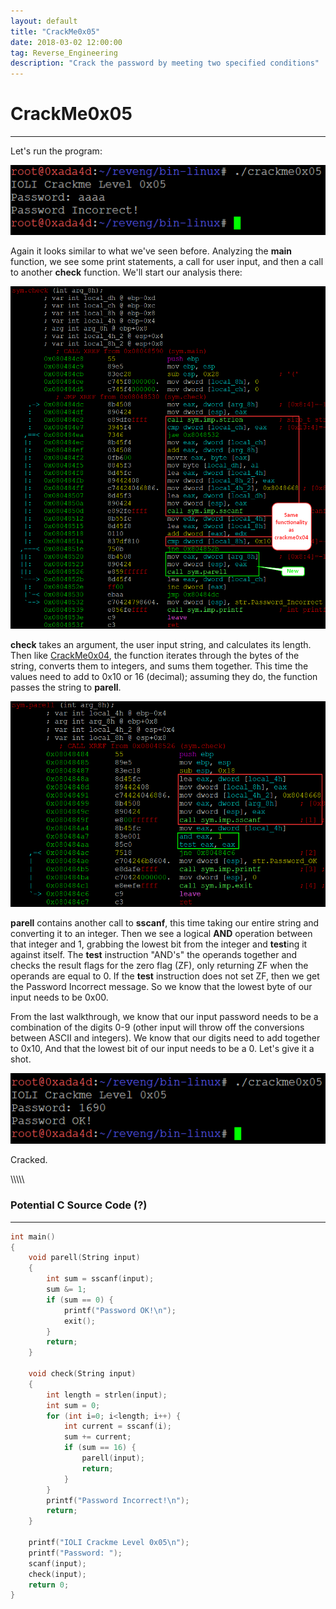 ```yaml
---
layout: default
title: "CrackMe0x05"
date: 2018-03-02 12:00:00
tag: Reverse_Engineering
description: "Crack the password by meeting two specified conditions"
---
```


# CrackMe0x05

___

Let's run the program:

![Image](/images/crackme0x05/wrong_pw.png)

Again it looks similar to what we've seen before. Analyzing the **main** function, we see some print statements, a call for user input, and then a call to another **check** function. We'll start our analysis there:

![Image](/images/crackme0x05/check_function.png)

**check** takes an argument, the user input string, and calculates its length. Then like [CrackMe0x04](/2018/02/25/crackme0x04), the function iterates through the bytes of the string, converts them to integers, and sums them together. This time the values need to add to 0x10 or 16 (decimal); assuming they do, the function passes the string to **parell**.

![Image](/images/crackme0x05/parell_function.png)

**parell** contains another call to **sscanf**, this time taking our entire string and converting it to an integer. Then we see a logical **AND** operation between that integer and 1, grabbing the lowest bit from the integer and **test**ing it against itself. The **test** instruction "AND's" the operands together and checks the result flags for the zero flag (ZF), only returning ZF when the operands are equal to 0. If the **test** instruction does not set ZF, then we get the Password Incorrect message. So we know that the lowest byte of our input needs to be 0x00. 

From the last walkthrough, we know that our input password needs to be a combination of the digits 0-9 (other input will throw off the conversions between ASCII and integers). We know that our digits need to add together to 0x10, And that the lowest bit of our input needs to be a 0. Let's give it a shot. 

![Image](/images/crackme0x05/correct_pw.png)

Cracked. 

\\\\\\\\\\

### Potential C Source Code (?)

___

```c
int main()
{
	void parell(String input)
	{
		int sum = sscanf(input);
		sum &= 1;
		if (sum == 0) {
			printf("Password OK!\n");
			exit();
		}
		return;
	}

	void check(String input)
	{
		int length = strlen(input);
		int sum = 0;
		for (int i=0; i<length; i++) {
			int current = sscanf(i);
			sum += current;
			if (sum == 16) {
				parell(input);
				return;
			}
		}
		printf("Password Incorrect!\n");
		return;
	} 

	printf("IOLI Crackme Level 0x05\n");
	printf("Password: ");
	scanf(input);
	check(input);
	return 0;
}

```

